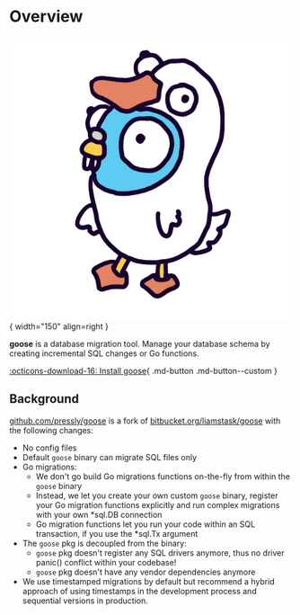 # Overview

![Image title](assets/goose_logo.png){ width="150" align=right }

**goose** is a database migration tool. Manage your database schema by creating incremental SQL changes or Go functions. 

[:octicons-download-16: Install goose](installation.md){ .md-button .md-button--custom }

## Background

[github.com/pressly/goose](https://github.com/pressly/goose) is a fork of [bitbucket.org/liamstask/goose](https://bitbucket.org/liamstask/goose) with the following changes:

- No config files
- Default `goose` binary can migrate SQL files only
- Go migrations:
    - We don't go build Go migrations functions on-the-fly from within the `goose` binary
    - Instead, we let you create your own custom `goose` binary, register your Go migration functions explicitly and run complex migrations with your own *sql.DB connection
    - Go migration functions let you run your code within an SQL transaction, if you use the *sql.Tx argument
- The `goose` pkg is decoupled from the binary:
  - `goose` pkg doesn't register any SQL drivers anymore, thus no driver panic() conflict within your codebase!
  - `goose` pkg doesn't have any vendor dependencies anymore
- We use timestamped migrations by default but recommend a hybrid approach of using timestamps in the development process and sequential versions in production.